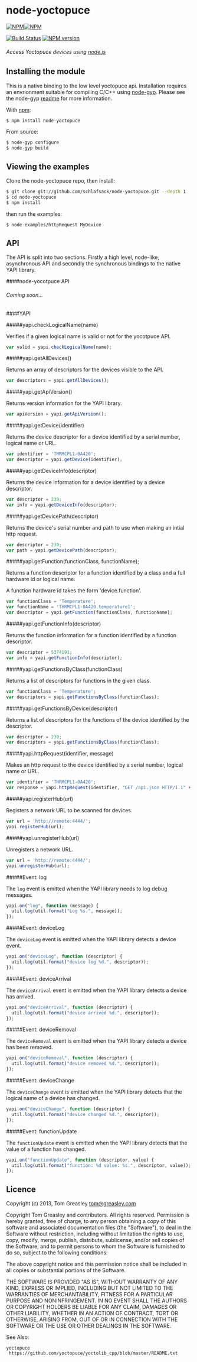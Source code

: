 node-yoctopuce 
===
[![NPM](https://nodei.co/npm/node-yoctopuce.png?downloads=true&downloadRank=true)](https://nodei.co/npm/node-yoctopuce/)[![NPM](https://nodei.co/npm-dl/node-yoctopuce.png?months=6&height=3)](https://nodei.co/npm/node-yoctopuce/)

[![Build Status](https://secure.travis-ci.org/schlafsack/node-yoctopuce.png)](http://travis-ci.org/schlafsack/node-yoctopuce)
[![NPM version](https://badge.fury.io/js/node-yoctopuce.png)](http://badge.fury.io/js/node-yoctopuce)


###### Access Yoctopuce devices using [node.js](http://nodejs.org)

Installing the module
---

This is a native binding to the low level yoctopuce api. Installation requires an envrionment suitable for compiling C/C++ using [node-gyp](https://github.com/TooTallNate/node-gyp).
Please see the node-gyp [readme](https://github.com/TooTallNate/node-gyp/blob/master/README.md) for more information.

With [npm](http://npmjs.org/):

```bash
$ npm install node-yoctopuce
```

From source:

```bash
$ node-gyp configure
$ node-gyp build
```

Viewing the examples
---

Clone the node-yoctopuce repo, then install:

```bash
$ git clone git://github.com/schlafsack/node-yoctopuce.git --depth 1
$ cd node-yoctopuce
$ npm install
```

then run the examples:

```bash
$ node examples/httpRequest MyDevice
```

API
---

The API is split into two sections. Firstly a high level, node-like, asynchronous API and secondly the synchronous bindings to the native YAPI library.

####node-yocotpuce API

###### Coming soon...

####YAPI

#####yapi.checkLogicalName(name)

Verifies if a given logical name is valid or not for the yocotpuce API.

```javascript
var valid = yapi.checkLogicalName(name);
```

#####yapi.getAllDevices()

Returns an array of descriptors for the devices visible to the API.

```javascript
var descriptors = yapi.getAllDevices();
```

#####yapi.getApiVersion()

Returns version information for the YAPI library.

```javascript
var apiVersion = yapi.getApiVersion();
```

#####yapi.getDevice(identifier)

Returns the device descriptor for a device identified by a serial number, logical name or URL.

```javascript
var identifier = 'THRMCPL1-0A420';
var descriptor = yapi.getDevice(identifier);
```

#####yapi.getDeviceInfo(descriptor)

Returns the device information for a device identified by a device descriptor.

```javascript
var descriptor = 239;
var info = yapi.getDeviceInfo(descriptor);
```

#####yapi.getDevicePath(descriptor)

Returns the device's serial number and path to use when making an intial http request.

```javascript
var descriptor = 239;
var path = yapi.getDevicePath(descriptor);
```

#####yapi.getFunction(functionClass, functionName);

Returns a function descriptor for a function identified by a class and a full hardware id or logical name.

A function hardware id takes the form 'device.function'.

```javascript
var functionClass = 'Temperature';
var functionName = 'THRMCPL1-0A420.temperature1';
var descriptor = yapi.getFunction(functionClass, functionName);
```

#####yapi.getFunctionInfo(descriptor)

Returns the function information for a function identified by a function descriptor.

```javascript
var descriptor = 5374191;
var info = yapi.getFunctionInfo(descriptor);
```

#####yapi.getFunctionsByClass(functionClass)

Returns a list of descriptors for functions in the given class.

```javascript
var functionClass = 'Temperature';
var descriptors = yapi.getFunctionsByClass(functionClass);
```

#####yapi.getFunctionsByDevice(descriptor)

Returns a list of descriptors for the functions of the device identified by the descriptor.

```javascript
var descriptor = 239;
var descriptors = yapi.getFunctionsByClass(functionClass);
```

#####yapi.httpRequest(identifier, message)

Makes an http request to the device identified by a serial number, logical name or URL. 

```javascript
var identifier = 'THRMCPL1-0A420';
var response = yapi.httpRequest(identifier, "GET /api.json HTTP/1.1" + CRLF + CRLF);
```

#####yapi.registerHub(url)

Registers a network URL to be scanned for devices. 

```javascript
var url = 'http://remote:4444/';
yapi.registerHub(url);
```

#####yapi.unregisterHub(url)

Unregisters a network URL. 

```javascript
var url = 'http://remote:4444/';
yapi.unregisterHub(url);
```

#####Event: log

The `log` event is emitted when the YAPI library needs to log debug messages. 

```javascript
yapi.on("log", function (message) {
  util.log(util.format("Log %s.", message));
});
```

#####Event: deviceLog

The `deviceLog` event is emitted when the YAPI library detects a device event. 

```javascript
yapi.on("deviceLog", function (descriptor) {
  util.log(util.format("device log %d.", descriptor));
});
```

#####Event: deviceArrival

The `deviceArrival` event is emitted when the YAPI library detects a device has arrived. 

```javascript
yapi.on("deviceArrival", function (descriptor) {
  util.log(util.format("device arrived %d.", descriptor));
});
```

#####Event: deviceRemoval

The `deviceRemoval` event is emitted when the YAPI library detects a device has been removed. 

```javascript
yapi.on("deviceRemoval", function (descriptor) {
  util.log(util.format("device removed %d.", descriptor));
});
```

#####Event: deviceChange

The `deviceChange` event is emitted when the YAPI library detects that the logical name of a device has changed. 

```javascript
yapi.on("deviceChange", function (descriptor) {
  util.log(util.format("device changed %d.", descriptor));
});
```

#####Event: functionUpdate

The `functionUpdate` event is emitted when the YAPI library detects that the value of a function has changed. 

```javascript
yapi.on("functionUpdate", function (descriptor, value) {
  util.log(util.format("function: %d value: %s.", descriptor, value));
});
```

Licence
---
Copyright (c) 2013, Tom Greasley <tom@greasley.com>

Copyright Tom Greasley and contributors. All rights reserved.
Permission is hereby granted, free of charge, to any person
obtaining a copy of this software and associated documentation
files (the "Software"), to deal in the Software without
restriction, including without limitation the rights to use, copy,
modify, merge, publish, distribute, sublicense, and/or sell copies
of the Software, and to permit persons to whom the Software is
furnished to do so, subject to the following conditions:

The above copyright notice and this permission notice shall be
included in all copies or substantial portions of the Software.

THE SOFTWARE IS PROVIDED "AS IS", WITHOUT WARRANTY OF ANY KIND, EXPRESS OR
IMPLIED, INCLUDING BUT NOT LIMITED TO THE WARRANTIES OF MERCHANTABILITY,
FITNESS FOR A PARTICULAR PURPOSE AND NONINFRINGEMENT. IN NO EVENT SHALL THE
AUTHORS OR COPYRIGHT HOLDERS BE LIABLE FOR ANY CLAIM, DAMAGES OR OTHER
LIABILITY, WHETHER IN AN ACTION OF CONTRACT, TORT OR OTHERWISE, ARISING
FROM, OUT OF OR IN CONNECTION WITH THE SOFTWARE OR THE USE OR OTHER DEALINGS
IN THE SOFTWARE.

See Also:

    yoctopuce
     https://github.com/yoctopuce/yoctolib_cpp/blob/master/README.txt
